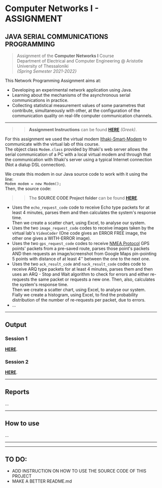 # Computer Networks I - ASSIGNMENT

## JAVA SERIAL COMMUNICATIONS PROGRAMMING

> Assignment of the **Computer Networks I** Course  
Department of Electrical and Computer Engineering @ Aristotle University of Thessaloniki   
*{Spring Semester 2021-2022}* 

This Network Programming Assignment aims at:
- Developing an experimental network application using Java.
- Learning about the mechanisms of the asynchronous serial communications in practice.
- Collecting statistical measurement values of some parametres that contribute, simultaneously with other, at the configuration of the communication quality on real-life computer communication channels.    


---
>> **Assignment Instructions** can be found [**HERE**](https://github.com/Kyparissis/Networks1-2022-Assignment/blob/main/Assignment-Instructions.pdf) *(Greek)*. 

For this assignment we used the virtual modem [Ithaki-Smart-Modem](https://github.com/Kyparissis/Networks1-2022-Assignment/blob/main/lib/ithakimodem.jar) to communicate with the virtual lab of this course.    
The object class ```Modem.class```  provided by Ithaki's web server allows the serial communication of a PC with a local virtual modem and through that the communication with Ithaki's server using a typical Internet connection (Not a dialup DSL connection).   
 
We create this modem in our Java source code to work with it using the line:   
```Modem modem = new Modem();```   
Then, the source code:      
>> The **SOURCE CODE Project folder** can be found [**HERE**](https://github.com/Kyparissis/Networks1-2022-Assignment/blob/main/Assignment-Instructions.pdf).
- Uses the ```echo_request_code``` code to receive Echo type packets for at least 4 minutes, parses them and then calculates the system's response time.   
Then we create a scatter chart, using Excel, to analyse our system.
- Uses the two ```image_request_code``` codes to receive images taken by the virtual lab's `VideoCoder` (One code gives an ERROR FREE image, the other one gives a WITH-ERROR image).
- Uses the two ```gps_request_code``` codes to receive [NMEA Protocol](http://www.nmea.org/) GPS points' packets from a pre-saved route, parses those point's packets AND then requests an image/screenshot from Google Maps pin-pointing 5 points with distance of at least 4'' between the one to the next one.
- Uses the two ```ack_result_code``` and ```nack_result_code``` codes code to receive ARQ type packets for at least 4 minutes, parses them and then uses an ARQ - Stop and Wait algorithm to check for errors and either re-requests the same packet or requests a new one. Then, also, calculates the system's response time.   
Then we create a scatter chart, using Excel, to analyse our system.   
Fially we create a histogram, using Excel, to find the probability distribution of the number of re-requests per packet, due to errors.
- ...

---
## Output

### Session 1
[**HERE**](https://github.com/Kyparissis/Networks1-2022-Assignment/tree/main/sessions-output/session-1%4012-04-2022).
### Session 2
[**HERE**](https://github.com/Kyparissis/Networks1-2022-Assignment/tree/main/sessions-output/session-2%4015-04-2022).

---

## Reports
...

---

## How to use
...

---
---
## TO DO:
- ADD INSTRUCTION ON HOW TO USE THE SOURCE CODE OF THIS PROJECT
- MAKE A BETTER README.md
